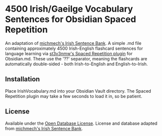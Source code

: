 # 4500 Irish/Gaeilge Vocabulary Sentences for Obsidian Spaced Repetition

An adaptation of [michmech's Irish Sentence Bank](https://github.com/michmech/irish-sentence-bank). A simple .md file containing approximately 4500 Irish-English flashcard sentences for language learning via [st3v3nmw's Spaced Repetition plugin](https://github.com/st3v3nmw/obsidian-spaced-repetition) for Obsidian.md. These use the '??' separator, meaning the flashcards are automatically double-sided - both Irish-to-English and English-to-Irish.

## Installation

Place IrishVocabulary.md into your Obsidian Vault directory. The Spaced Repetition plugin may take a few seconds to load it in, so be patient.

## License

Available under the [Open Database License](http://opendatacommons.org/licenses/odbl/summary/). License and database adapted from [michmech's Irish Sentence Bank](https://github.com/michmech/irish-sentence-bank).
